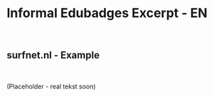 Informal Edubadges Excerpt - EN
===============================

 

surfnet.nl - Example
--------------------

 

(Placeholder - real tekst soon)
